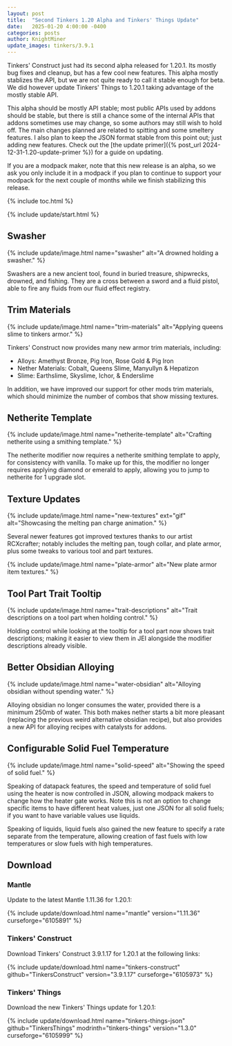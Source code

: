 ```yaml
---
layout: post
title:  "Second Tinkers 1.20 Alpha and Tinkers' Things Update"
date:   2025-01-20 4:00:00 -0400
categories: posts
author: KnightMiner
update_images: tinkers/3.9.1
---
```

Tinkers' Construct just had its second alpha released for 1.20.1. Its mostly bug fixes and cleanup, but has a few cool new features.
This alpha mostly stablizes the API, but we are not quite ready to call it stable enough for beta. We did however update Tinkers' Things to 1.20.1 taking advantage of the mostly stable API.

This alpha should be mostly API stable; most public APIs used by addons should be stable, but there is still a chance some of the internal APIs that addons sometimes use may change, so some authors may still wish to hold off. The main changes planned are related to spitting and some smeltery features. I also plan to keep the JSON format stable from this point out; just adding new features. Check out the [the update primer]({% post_url 2024-12-31-1.20-update-primer %}) for a guide on updating.

If you are a modpack maker, note that this new release is an alpha, so we ask you only include it in a modpack if you plan to continue to support your modpack for the next couple of months while we finish stabilizing this release.

{% include toc.html %}

{% include update/start.html %}

## Swasher

{% include update/image.html name="swasher" alt="A drowned holding a swasher." %}

Swashers are a new ancient tool, found in buried treasure, shipwrecks, drowned, and fishing. They are a cross between a sword and a fluid pistol, able to fire any fluids from our fluid effect registry.

## Trim Materials

{% include update/image.html name="trim-materials" alt="Applying queens slime to tinkers armor." %}

Tinkers' Construct now provides many new armor trim materials, including:
* Alloys: Amethyst Bronze, Pig Iron, Rose Gold & Pig Iron
* Nether Materials: Cobalt, Queens Slime, Manyullyn & Hepatizon
* Slime: Earthslime, Skyslime, Ichor, & Enderslime

In addition, we have improved our support for other mods trim materials, which should minimize the number of combos that show missing textures.

## Netherite Template

{% include update/image.html name="netherite-template" alt="Crafting netherite using a smithing template." %}

The netherite modifier now requires a netherite smithing template to apply, for consistency with vanilla. To make up for this, the modifier no longer requires applying diamond or emerald to apply, allowing you to jump to netherite for 1 upgrade slot.

## Texture Updates

{% include update/image.html name="new-textures" ext="gif" alt="Showcasing the melting pan charge animation." %}

Several newer features got improved textures thanks to our artist RCXcrafter; notably includes the melting pan, tough collar, and plate armor, plus some tweaks to various tool and part textures.

{% include update/image.html name="plate-armor" alt="New plate armor item textures." %}

## Tool Part Trait Tooltip

{% include update/image.html name="trait-descriptions" alt="Trait descriptions on a tool part when holding control." %}

Holding control while looking at the tooltip for a tool part now shows trait descriptions; making it easier to view them in JEI alongside the modifier descriptions already visible.

## Better Obsidian Alloying

{% include update/image.html name="water-obsidian" alt="Alloying obsidian without spending water." %}

Alloying obsidian no longer consumes the water, provided there is a minimum 250mb of water. This both makes nether starts a bit more pleasant (replacing the previous weird alternative obsidian recipe), but also provides a new API for alloying recipes with catalysts for addons.

## Configurable Solid Fuel Temperature

{% include update/image.html name="solid-speed" alt="Showing the speed of solid fuel." %}

Speaking of datapack features, the speed and temperature of solid fuel using the heater is now controlled in JSON, allowing modpack makers to change how the heater gate works. Note this is not an option to change specific items to have different heat values, just one JSON for all solid fuels; if you want to have variable values use liquids.

Speaking of liquids, liquid fuels also gained the new feature to specify a rate separate from the temperature, allowing creation of fast fuels with low temperatures or slow fuels with high temperatures.

## Download

### Mantle

Update to the latest Mantle 1.11.36 for 1.20.1:

{% include update/download.html name="mantle" version="1.11.36" curseforge="6105891" %}

### Tinkers' Construct
Download Tinkers' Construct 3.9.1.17 for 1.20.1 at the following links:

{% include update/download.html name="tinkers-construct" github="TinkersConstruct" version="3.9.1.17" curseforge="6105973" %}

### Tinkers' Things

Download the new Tinkers' Things update for 1.20.1:

{% include update/download.html name="tinkers-things-json" github="TinkersThings" modrinth="tinkers-things" version="1.3.0" curseforge="6105999" %}
